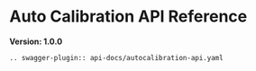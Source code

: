 # Auto Calibration API Reference
**Version: 1.0.0**

```{eval-rst}
.. swagger-plugin:: api-docs/autocalibration-api.yaml
```

